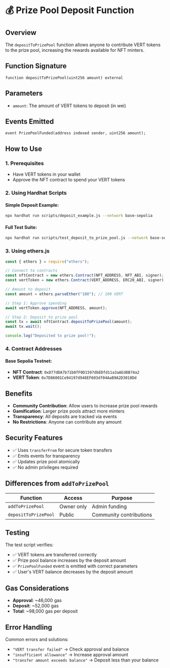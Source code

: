 # 💰 Prize Pool Deposit Function

## Overview
The `depositToPrizePool` function allows anyone to contribute VERT tokens to the prize pool, increasing the rewards available for NFT minters.

## Function Signature
```solidity
function depositToPrizePool(uint256 amount) external
```

## Parameters
- `amount`: The amount of VERT tokens to deposit (in wei)

## Events Emitted
```solidity
event PrizePoolFunded(address indexed sender, uint256 amount);
```

## How to Use

### 1. Prerequisites
- Have VERT tokens in your wallet
- Approve the NFT contract to spend your VERT tokens

### 2. Using Hardhat Scripts

#### Simple Deposit Example:
```bash
npx hardhat run scripts/deposit_example.js --network base-sepolia
```

#### Full Test Suite:
```bash
npx hardhat run scripts/test_deposit_to_prize_pool.js --network base-sepolia
```

### 3. Using ethers.js
```javascript
const { ethers } = require("ethers");

// Connect to contracts
const nftContract = new ethers.Contract(NFT_ADDRESS, NFT_ABI, signer);
const vertToken = new ethers.Contract(VERT_ADDRESS, ERC20_ABI, signer);

// Amount to deposit
const amount = ethers.parseEther("100"); // 100 VERT

// Step 1: Approve spending
await vertToken.approve(NFT_ADDRESS, amount);

// Step 2: Deposit to prize pool
const tx = await nftContract.depositToPrizePool(amount);
await tx.wait();

console.log("Deposited to prize pool!");
```

### 4. Contract Addresses

#### Base Sepolia Testnet:
- **NFT Contract**: `0xD77dDA7b71b0fF0D1597dbEDfd11a3aAEd8B74a2`
- **VERT Token**: `0x7D86001Ce94197d948EF603df04AaB9A2D3010Dd`

## Benefits
- **Community Contribution**: Allow users to increase prize pool rewards
- **Gamification**: Larger prize pools attract more minters
- **Transparency**: All deposits are tracked via events
- **No Restrictions**: Anyone can contribute any amount

## Security Features
- ✅ Uses `transferFrom` for secure token transfers
- ✅ Emits events for transparency
- ✅ Updates prize pool atomically
- ✅ No admin privileges required

## Differences from `addToPrizePool`
| Function | Access | Purpose |
|----------|--------|---------|
| `addToPrizePool` | Owner only | Admin funding |
| `depositToPrizePool` | Public | Community contributions |

## Testing
The test script verifies:
- ✅ VERT tokens are transferred correctly
- ✅ Prize pool balance increases by the deposit amount
- ✅ `PrizePoolFunded` event is emitted with correct parameters
- ✅ User's VERT balance decreases by the deposit amount

## Gas Considerations
- **Approval**: ~46,000 gas
- **Deposit**: ~52,000 gas
- **Total**: ~98,000 gas per deposit

## Error Handling
Common errors and solutions:
- `"VERT transfer failed"` → Check approval and balance
- `"insufficient allowance"` → Increase approval amount
- `"transfer amount exceeds balance"` → Deposit less than your balance 